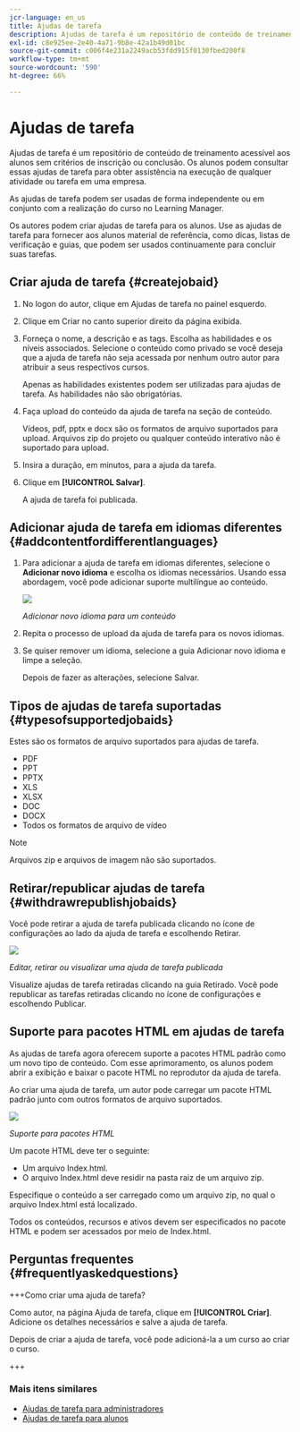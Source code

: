 ```yaml
---
jcr-language: en_us
title: Ajudas de tarefa
description: Ajudas de tarefa é um repositório de conteúdo de treinamento acessível aos alunos sem critérios de inscrição ou conclusão. Os alunos podem consultar essas ajudas de tarefa para obter assistência na execução de qualquer atividade ou tarefa em uma empresa.
exl-id: c8e925ee-2e40-4a71-9b8e-42a1b49d01bc
source-git-commit: c006f4e231a2249acb53fdd915f0130fbed200f8
workflow-type: tm+mt
source-wordcount: '590'
ht-degree: 66%

---
```


# Ajudas de tarefa

Ajudas de tarefa é um repositório de conteúdo de treinamento acessível aos alunos sem critérios de inscrição ou conclusão. Os alunos podem consultar essas ajudas de tarefa para obter assistência na execução de qualquer atividade ou tarefa em uma empresa.

As ajudas de tarefa podem ser usadas de forma independente ou em conjunto com a realização do curso no Learning Manager.

Os autores podem criar ajudas de tarefa para os alunos. Use as ajudas de tarefa para fornecer aos alunos material de referência, como dicas, listas de verificação e guias, que podem ser usados continuamente para concluir suas tarefas.

## Criar ajuda de tarefa {#createjobaid}

1. No logon do autor, clique em Ajudas de tarefa no painel esquerdo.
1. Clique em Criar no canto superior direito da página exibida.
1. Forneça o nome, a descrição e as tags. Escolha as habilidades e os níveis associados. Selecione o conteúdo como privado se você deseja que a ajuda de tarefa não seja acessada por nenhum outro autor para atribuir a seus respectivos cursos.

   Apenas as habilidades existentes podem ser utilizadas para ajudas de tarefa. As habilidades não são obrigatórias.

1. Faça upload do conteúdo da ajuda de tarefa na seção de conteúdo.

   Vídeos, pdf, pptx e docx são os formatos de arquivo suportados para upload. Arquivos zip do projeto ou qualquer conteúdo interativo não é suportado para upload.

1. Insira a duração, em minutos, para a ajuda da tarefa.
1. Clique em **[!UICONTROL Salvar]**.

   A ajuda de tarefa foi publicada.

## Adicionar ajuda de tarefa em idiomas diferentes {#addcontentfordifferentlanguages}

1. Para adicionar a ajuda de tarefa em idiomas diferentes, selecione o **Adicionar novo idioma** e escolha os idiomas necessários. Usando essa abordagem, você pode adicionar suporte multilíngue ao conteúdo.

   ![](assets/add-new-languagetab.png)

   *Adicionar novo idioma para um conteúdo*

1. Repita o processo de upload da ajuda de tarefa para os novos idiomas.
1. Se quiser remover um idioma, selecione a guia Adicionar novo idioma e limpe a seleção.

   Depois de fazer as alterações, selecione Salvar.

## Tipos de ajudas de tarefa suportadas {#typesofsupportedjobaids}

Estes são os formatos de arquivo suportados para ajudas de tarefa.

* PDF
* PPT
* PPTX
* XLS
* XLSX
* DOC
* DOCX
* Todos os formatos de arquivo de vídeo

>[!NOTE]
>
>Arquivos zip e arquivos de imagem não são suportados.

## Retirar/republicar ajudas de tarefa {#withdrawrepublishjobaids}

Você pode retirar a ajuda de tarefa publicada clicando no ícone de configurações ao lado da ajuda de tarefa e escolhendo Retirar.

![](assets/job-aid-withdraw.png)

*Editar, retirar ou visualizar uma ajuda de tarefa publicada*

Visualize ajudas de tarefa retiradas clicando na guia Retirado. Você pode republicar as tarefas retiradas clicando no ícone de configurações e escolhendo Publicar.

## Suporte para pacotes HTML em ajudas de tarefa

As ajudas de tarefa agora oferecem suporte a pacotes HTML padrão como um novo tipo de conteúdo. Com esse aprimoramento, os alunos podem abrir a exibição e baixar o pacote HTML no reprodutor da ajuda de tarefa.

Ao criar uma ajuda de tarefa, um autor pode carregar um pacote HTML padrão junto com outros formatos de arquivo suportados.

![](assets/html-job-aid.png)

*Suporte para pacotes HTML*

Um pacote HTML deve ter o seguinte:

* Um arquivo Index.html.
* O arquivo Index.html deve residir na pasta raiz de um arquivo zip.

Especifique o conteúdo a ser carregado como um arquivo zip, no qual o arquivo Index.html está localizado.

Todos os conteúdos, recursos e ativos devem ser especificados no pacote HTML e podem ser acessados por meio de Index.html.

## Perguntas frequentes {#frequentlyaskedquestions}

+++Como criar uma ajuda de tarefa?

Como autor, na página Ajuda de tarefa, clique em **[!UICONTROL Criar]**. Adicione os detalhes necessários e salve a ajuda de tarefa.

Depois de criar a ajuda de tarefa, você pode adicioná-la a um curso ao criar o curso.

+++

### Mais itens similares

* [Ajudas de tarefa para administradores](../../administrators/feature-summary/job-aids.md)
* [Ajudas de tarefa para alunos](../../learners/feature-summary/job-aids.md)
